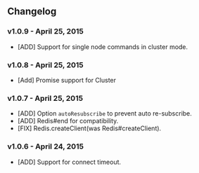## Changelog

### v1.0.9 - April 25, 2015

* [ADD] Support for single node commands in cluster mode.

### v1.0.8 - April 25, 2015

* [Add] Promise support for Cluster

### v1.0.7 - April 25, 2015

* [ADD] Option `autoResubscribe` to prevent auto re-subscribe.
* [ADD] Redis#end for compatibility.
* [FIX] Redis.createClient(was Redis#createClient).

### v1.0.6 - April 24, 2015

* [ADD] Support for connect timeout.
